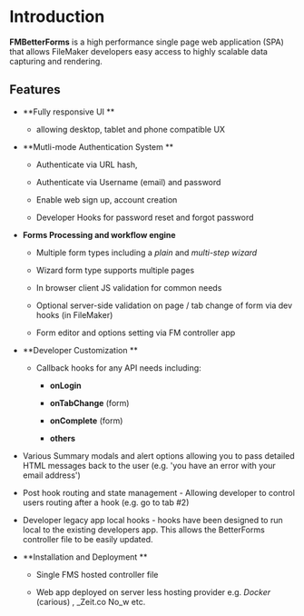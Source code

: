 # Introduction

**FMBetterForms** is a high performance single page web application \(SPA\) that allows FileMaker developers easy access to highly scalable data capturing and rendering.

## Features

* **Fully responsive UI **

  * allowing desktop, tablet and phone compatible UX

* **Mutli-mode Authentication System **

  * Authenticate via URL hash,

  * Authenticate via Username \(email\) and password

  * Enable web sign up, account creation

  * Developer Hooks for password reset and forgot password

* **Forms Processing and workflow engine**

  * Multiple form types including a _plain_ and _multi-step wizard_

  * Wizard form type supports multiple pages

  * In browser client JS validation for common needs

  * Optional server-side validation on page / tab change of form via dev hooks \(in FileMaker\)

  * Form editor and options setting via FM controller app

* **Developer Customization **

  * Callback hooks for any API needs including:

    * **onLogin**

    * **onTabChange** \(form\)

    * **onComplete** \(form\)

    * **others**

* Various Summary modals and alert options allowing you to pass detailed HTML messages back to the user \(e.g. 'you have an error with your email address'\)

* Post hook routing and state management - Allowing developer to control users routing after a hook \(e.g. go to tab \#2\)

* Developer legacy app local hooks  - hooks have been designed to run local to the existing developers app. This allows the BetterForms controller file to be easily updated.

* **Installation and Deployment **

  * Single FMS hosted controller file

  * Web app deployed on server less hosting provider e.g. _Docker_ \(carious\) , \_Zeit.co No\_w etc.



